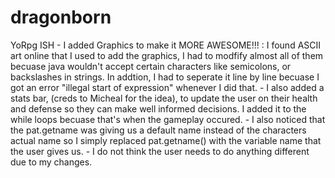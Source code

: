 # dragonborn
YoRpg
ISH - I added Graphics to make it MORE AWESOME!!!
    : I found ASCII art online that I used to add the graphics, I had to modfify almost all of them becuase java wouldn't accept certain characters like semicolons, or backslashes in strings. In addtion, I had to seperate it line by line becuase I got an error "illegal start of expression" whenever I did that.
    - I also added a stats bar, (creds to Micheal for the idea), to update the user on their health and defense so they can make well informed decisions. I added it to the while loops becuase that's when the gameplay occured.
    - I also noticed that the pat.getname was giving us a default name instead of the characters actual name so I simply replaced pat.getname() with the variable name that the user gives us. 
    - I do not think the user needs to do anything different due to my changes. 
